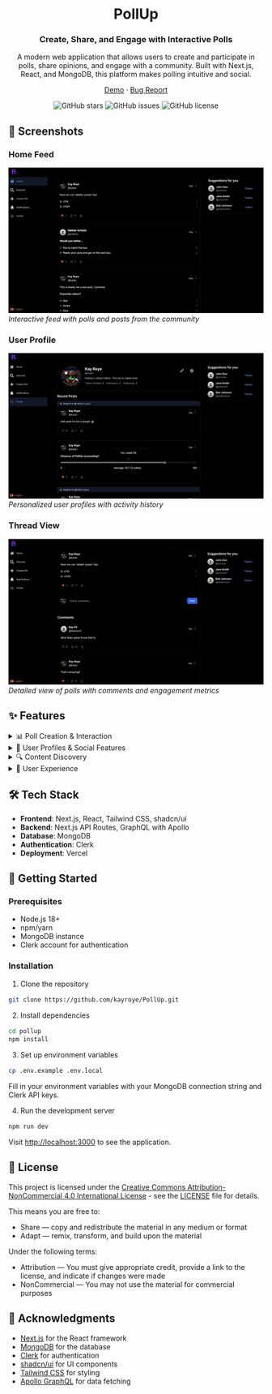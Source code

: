 <div align="center">

# PollUp
### Create, Share, and Engage with Interactive Polls

A modern web application that allows users to create and participate in polls, share opinions, and engage with a community. Built with Next.js, React, and MongoDB, this platform makes polling intuitive and social.

[Demo](https://pollup-v1-dev.vercel.app/) · [Bug Report](https://github.com/kayroye/PollUp/issues)

![GitHub stars](https://img.shields.io/github/stars/kayroye/PollUp)
![GitHub issues](https://img.shields.io/github/issues/kayroye/PollUp)
![GitHub license](https://img.shields.io/github/license/kayroye/PollUp)

</div>

## 📸 Screenshots

### Home Feed
![Home Feed](public/docs/home.jpg)
*Interactive feed with polls and posts from the community*

### User Profile
![User Profile](public/docs/profile.jpg)
*Personalized user profiles with activity history*

### Thread View
![Thread View](public/docs/thread.jpg)
*Detailed view of polls with comments and engagement metrics*

## ✨ Features

<details>
<summary>📊 Poll Creation & Interaction</summary>

- Create different types of polls (single choice, multiple choice, slider)
- Set poll closing times
- Vote on polls and see real-time results
- Comment on polls and engage with other users
- Share polls with friends
</details>

<details>
<summary>👤 User Profiles & Social Features</summary>

- Customizable user profiles
- Follow other users
- Activity feed with posts from followed users
- Notifications for interactions
- User discovery
</details>

<details>
<summary>🔍 Content Discovery</summary>

- Home feed with latest polls
- Search functionality
- Trending polls and topics
- Suggested users to follow
- Bookmark favorite polls
</details>

<details>
<summary>🎨 User Experience</summary>

- Responsive design for mobile and desktop
- Dark mode support
- Intuitive navigation
- Real-time updates
- Accessibility features
</details>

## 🛠️ Tech Stack

- **Frontend**: Next.js, React, Tailwind CSS, shadcn/ui
- **Backend**: Next.js API Routes, GraphQL with Apollo
- **Database**: MongoDB
- **Authentication**: Clerk
- **Deployment**: Vercel

## 🚀 Getting Started

### Prerequisites

- Node.js 18+
- npm/yarn
- MongoDB instance
- Clerk account for authentication

### Installation

1. Clone the repository

```bash
git clone https://github.com/kayroye/PollUp.git
```

2. Install dependencies
```bash
cd pollup
npm install
```

3. Set up environment variables
```bash
cp .env.example .env.local
```

Fill in your environment variables with your MongoDB connection string and Clerk API keys.

4. Run the development server
```bash
npm run dev
```

Visit [http://localhost:3000](http://localhost:3000) to see the application.

## 📄 License

This project is licensed under the [Creative Commons Attribution-NonCommercial 4.0 International License](https://creativecommons.org/licenses/by-nc/4.0/) - see the [LICENSE](LICENSE) file for details.

This means you are free to:
- Share — copy and redistribute the material in any medium or format
- Adapt — remix, transform, and build upon the material

Under the following terms:
- Attribution — You must give appropriate credit, provide a link to the license, and indicate if changes were made
- NonCommercial — You may not use the material for commercial purposes

## 🙏 Acknowledgments

- [Next.js](https://nextjs.org) for the React framework
- [MongoDB](https://mongodb.com) for the database
- [Clerk](https://clerk.dev) for authentication
- [shadcn/ui](https://ui.shadcn.com) for UI components
- [Tailwind CSS](https://tailwindcss.com) for styling
- [Apollo GraphQL](https://apollographql.com) for data fetching